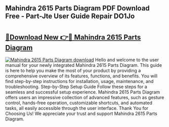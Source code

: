 ## Mahindra 2615 Parts Diagram PDF Download Free - Part-Jte User Guide Repair DO1Jo

# <h2><a href="http://dfl7ki.blite.top/?on=Mahindra+2615+Parts+Diagram">🔗Download New 👉🔴 Mahindra 2615 Parts Diagram</a></h2>

[![Mahindra 2615 Parts Diagram download](https://i.imgur.com/lujVjoI.png)](http://dfl7ki.blite.top/?on=Mahindra+2615+Parts+Diagram)
Hello and welcome to the user manual for your newly integrated Mahindra 2615 Parts Diagram. This guide is here to help you make the most of your product by providing a comprehensive overview of its features, functions, and benefits. You will find step-by-step instructions for installation, usage, maintenance, and troubleshooting. Step-by-Step Setup Guide Follow these steps for a seamless and successful setup experience. Mahindra 2615 Parts Diagram offers users an impressive collection of advanced features, such as gesture control, hands-free operation, customizable shortcuts, and automated tasks, all easily accessible through the user interface. Thank You for Choosing Us! We appreciate your trust and support Mahindra 2615 Parts Diagram.
